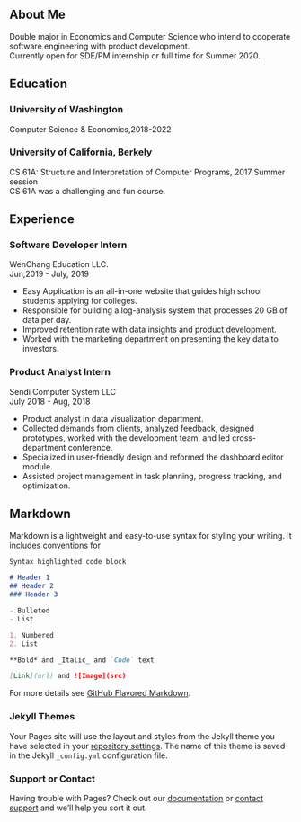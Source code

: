## About Me
Double major in Economics and Computer Science who intend to cooperate software engineering with product development.<br>
Currently open for SDE/PM internship or full time for Summer 2020. 

## Education

### University of Washington
Computer Science & Economics,2018-2022

### University of California, Berkely
CS 61A: Structure and Interpretation of Computer Programs, 2017 Summer session <br>
CS 61A was a challenging and fun course.


## Experience

### Software Developer Intern
WenChang Education LLC.<br>
Jun,2019 - July, 2019<br>
- Easy Application is an all-in-one website that guides high school students applying for colleges.
- Responsible for building a log-analysis system that processes 20 GB of data per day.
- Improved retention rate with data insights and product development.
- Worked with the marketing department on presenting the key data to investors. 

### Product Analyst Intern
Sendi Computer System LLC <br>
July 2018 - Aug, 2018<br>
- Product analyst in data visualization department.
- Collected demands from clients, analyzed feedback, designed prototypes, worked with the development team, and led cross-department conference.
- Specialized in user-friendly design and reformed the dashboard editor module.
- Assisted project management in task planning, progress tracking, and optimization.

## Markdown

Markdown is a lightweight and easy-to-use syntax for styling your writing. It includes conventions for

```markdown
Syntax highlighted code block

# Header 1
## Header 2
### Header 3

- Bulleted
- List

1. Numbered
2. List

**Bold* and _Italic_ and `Code` text

[Link](url) and ![Image](src)
```

For more details see [GitHub Flavored Markdown](https://guides.github.com/features/mastering-markdown/).

### Jekyll Themes

Your Pages site will use the layout and styles from the Jekyll theme you have selected in your [repository settings](https://github.com/JinghuaWang/JinghuaWang.github.io/settings). The name of this theme is saved in the Jekyll `_config.yml` configuration file.

### Support or Contact

Having trouble with Pages? Check out our [documentation](https://help.github.com/categories/github-pages-basics/) or [contact support](https://github.com/contact) and we’ll help you sort it out.
